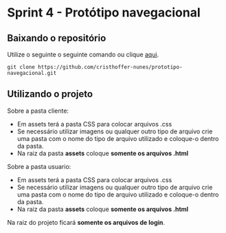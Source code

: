 # Sprint 4 - Protótipo navegacional

## Baixando o repositório

Utilize o seguinte o seguinte comando ou clique [aqui](https://github.com/cristhoffer-nunes/prototipo-navegacional/archive/refs/heads/main.zip).

```
git clone https://github.com/cristhoffer-nunes/prototipo-navegacional.git
  ```
  
 ## Utilizando o projeto
 
Sobre a pasta cliente:
* Em assets terá a pasta CSS para colocar arquivos .css
* Se necessário utilizar imagens ou qualquer outro tipo de arquivo crie uma pasta com o nome do tipo de arquivo utilizado e coloque-o dentro da pasta.
* Na raiz da pasta **assets** coloque **somente os arquivos .html**

Sobre a pasta usuario:
* Em assets terá a pasta CSS para colocar arquivos .css
* Se necessário utilizar imagens ou qualquer outro tipo de arquivo crie uma pasta com o nome do tipo de arquivo utilizado e coloque-o dentro da pasta.
* Na raiz da pasta **assets** coloque **somente os arquivos .html**

Na raiz do projeto ficará **somente os arquivos de login**.

